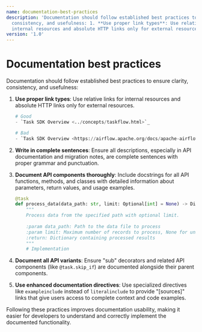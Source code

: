 ```yaml
---
name: documentation-best-practices
description: 'Documentation should follow established best practices to ensure clarity,
  consistency, and usefulness: 1. **Use proper link types**: Use relative links for
  internal resources and absolute HTTP links only for external resources.'
version: '1.0'
---
```

# Documentation best practices

Documentation should follow established best practices to ensure clarity, consistency, and usefulness:

1. **Use proper link types**: Use relative links for internal resources and absolute HTTP links only for external resources.
   ```python
   # Good
   - `Task SDK Overview <../concepts/taskflow.html>`_
   
   # Bad
   - `Task SDK Overview <https://airflow.apache.org/docs/apache-airflow/stable/concepts/taskflow.html>`_
   ```

2. **Write in complete sentences**: Ensure all descriptions, especially in API documentation and migration notes, are complete sentences with proper grammar and punctuation.

3. **Document API components thoroughly**: Include docstrings for all API functions, methods, and classes with detailed information about parameters, return values, and usage examples.
   ```python
   @task
   def process_data(data_path: str, limit: Optional[int] = None) -> Dict[str, Any]:
       """
       Process data from the specified path with optional limit.
       
       :param data_path: Path to the data file to process
       :param limit: Maximum number of records to process, None for unlimited
       :return: Dictionary containing processed results
       """
       # Implementation
   ```

4. **Document all API variants**: Ensure "sub" decorators and related API components (like `@task.skip_if`) are documented alongside their parent components.

5. **Use enhanced documentation directives**: Use specialized directives like `exampleinclude` instead of `literalinclude` to provide "[sources]" links that give users access to complete context and code examples.

Following these practices improves documentation usability, making it easier for developers to understand and correctly implement the documented functionality.
